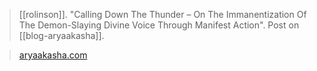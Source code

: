 > [[rolinson]]. "Calling Down The Thunder – On The Immanentization Of The Demon-Slaying Divine Voice Through Manifest Action". Post on [[blog-aryaakasha]].

> [aryaakasha.com](https://aryaakasha.com/2022/07/09/calling-down-the-thunder-on-the-immanentization-of-the-demon-slaying-divine-voice-through-manifest-action/)